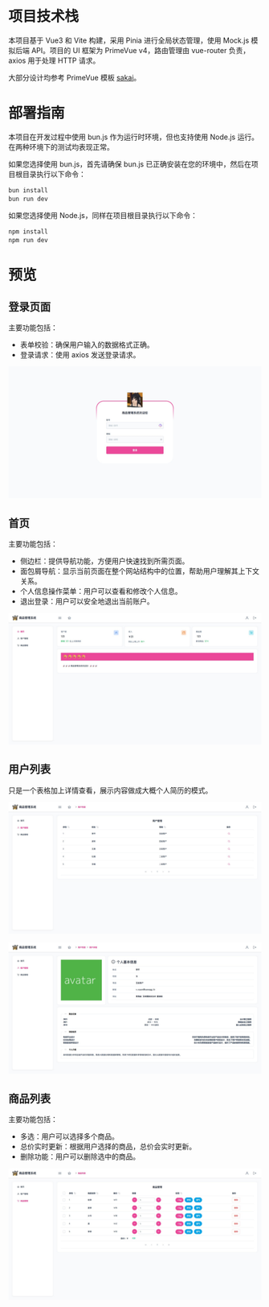 # 项目技术栈

本项目基于 Vue3 和 Vite 构建，采用 Pinia 进行全局状态管理，使用 Mock.js 模拟后端 API。项目的 UI 框架为 PrimeVue v4，路由管理由 vue-router 负责，axios 用于处理 HTTP 请求。

大部分设计均参考 PrimeVue 模板 [sakai](https://sakai.primevue.org/)。

# 部署指南

本项目在开发过程中使用 bun.js 作为运行时环境，但也支持使用 Node.js 运行。在两种环境下的测试均表现正常。

如果您选择使用 bun.js，首先请确保 bun.js 已正确安装在您的环境中，然后在项目根目录执行以下命令：

```bash
bun install
bun run dev
```

如果您选择使用 Node.js，同样在项目根目录执行以下命令：

```bash
npm install
npm run dev
```

# 预览

## 登录页面

主要功能包括：

-   表单校验：确保用户输入的数据格式正确。
-   登录请求：使用 axios 发送登录请求。

![index](./preview/login.jpg)

## 首页

主要功能包括：

-   侧边栏：提供导航功能，方便用户快速找到所需页面。
-   面包屑导航：显示当前页面在整个网站结构中的位置，帮助用户理解其上下文关系。
-   个人信息操作菜单：用户可以查看和修改个人信息。
-   退出登录：用户可以安全地退出当前账户。

![dashboard](./preview/dashboard.jpg)

## 用户列表

只是一个表格加上详情查看，展示内容做成大概个人简历的模式。

![userList](./preview/userList.jpg)

![userDetail](./preview/userDetail.jpg)

## 商品列表

主要功能包括：

-   多选：用户可以选择多个商品。
-   总价实时更新：根据用户选择的商品，总价会实时更新。
-   删除功能：用户可以删除选中的商品。

![goodsList](./preview/goodsList.jpg)
